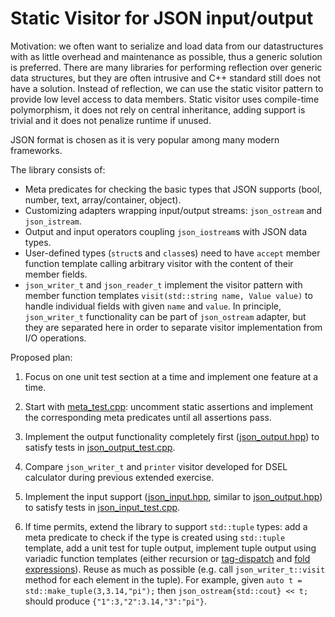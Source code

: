 # Static Visitor for JSON input/output

Motivation: we often want to serialize and load data from our datastructures with as little overhead and maintenance as possible, thus a generic solution is preferred. There are many libraries for performing reflection over generic data structures, but they are often intrusive and C++ standard still does not have a solution. Instead of reflection, we can use the static visitor pattern to provide low level access to data members. Static visitor uses compile-time polymorphism, it does not rely on central inheritance, adding support is trivial and it does not penalize runtime if unused.

JSON format is chosen as it is very popular among many modern frameworks.

The library consists of:
- Meta predicates for checking the basic types that JSON supports (bool, number, text, array/container, object).
- Customizing adapters wrapping input/output streams: `json_ostream` and `json_istream`.
- Output and input operators coupling `json_iostream`s with JSON data types.
- User-defined types (`struct`s and `class`es) need to have `accept` member function template calling arbitrary visitor with the content of their member fields.
- `json_writer_t` and `json_reader_t` implement the visitor pattern with member function templates `visit(std::string name, Value value)` to handle individual fields with given `name` and `value`. In principle, `json_writer_t` functionality can be part of `json_ostream` adapter, but they are separated here in order to separate visitor implementation from I/O operations.

Proposed plan:

1. Focus on one unit test section at a time and implement one feature at a time.
2. Start with [meta_test.cpp](src/meta_test.cpp): uncomment static assertions and implement the corresponding meta predicates until all assertions pass.
3. Implement the output functionality completely first ([json_output.hpp](include/json_output.hpp)) to satisfy tests in [json_output_test.cpp](src/json_output_test.cpp).

4. Compare `json_writer_t` and `printer` visitor developed for DSEL calculator during previous extended exercise.

5. Implement the input support ([json_input.hpp](include/json_input.hpp), similar to [json_output.hpp](include/json_output.hpp)) to satisfy tests in [json_input_test.cpp](src/json_input_test.cpp).

6. If time permits, extend the library to support `std::tuple` types: add a meta predicate to check if the type is created using `std::tuple` template, add a unit test for tuple output, implement tuple output using variadic function templates (either recursion or [tag-dispatch](https://en.cppreference.com/w/cpp/utility/integer_sequence) and [fold expressions](https://en.cppreference.com/w/cpp/language/fold)). Reuse as much as possible (e.g. call `json_writer_t::visit` method for each element in the tuple).
   For example, given `auto t = std::make_tuple(3,3.14,"pi");` then `json_ostream{std::cout} << t;` should produce `{"1":3,"2":3.14,"3":"pi"}`.